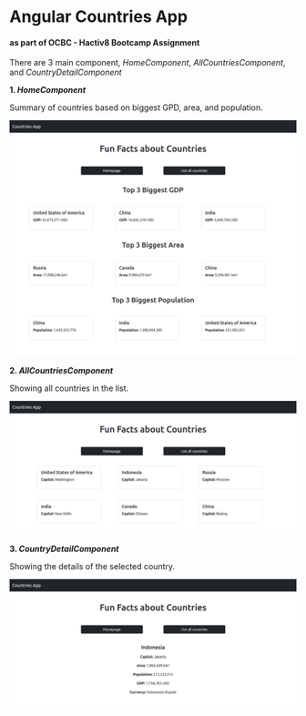 # Angular Countries App
#### as part of OCBC - Hactiv8 Bootcamp Assignment

There are 3 main component, _HomeComponent_, _AllCountriesComponent_, and _CountryDetailComponent_

**1. _HomeComponent_**

Summary of countries based on biggest GPD, area, and population.

![alt text](https://github.com/roychanmeliaz/angular-countries-app/blob/main/screenshot_countryApp_HomeComponent.png)

**2. _AllCountriesComponent_**

Showing all countries in the list.

![alt text](https://github.com/roychanmeliaz/angular-countries-app/blob/main/screenshot_countryApp_AllCountriesComponent.png)

**3. _CountryDetailComponent_**

Showing the details of the selected country.

![alt text](https://github.com/roychanmeliaz/angular-countries-app/blob/main/screenshot_countryApp_CountryDetailComponent.png)
